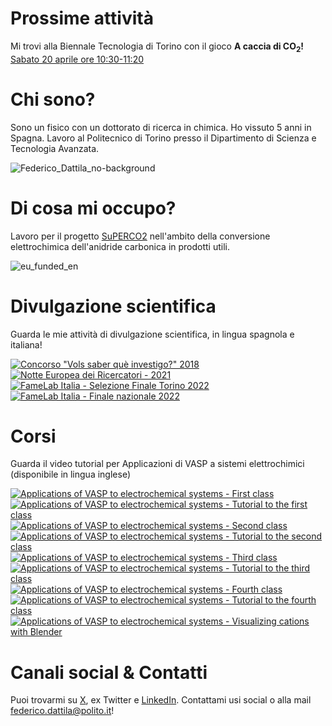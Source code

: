 # Prossime attività

Mi trovi alla Biennale Tecnologia di Torino con il gioco **A caccia di CO<sub>2</sub>!**  
[Sabato 20 aprile ore 10:30-11:20](https://www.biennaletecnologia.it/evento/a-caccia-di-co2-3/)

# Chi sono?

Sono un fisico con un dottorato di ricerca in chimica. Ho vissuto 5 anni in Spagna. Lavoro al Politecnico di Torino presso il Dipartimento di Scienza e Tecnologia Avanzata.

![Federico_Dattila_no-background](https://github.com/FedeDat/FedeDat.GitHub.io/assets/79327055/daf1ca64-fc9d-4760-8a82-60b6bc418261)

# Di cosa mi occupo?

Lavoro per il progetto [SuPERCO2](https://cordis.europa.eu/project/id/101104004) nell'ambito della conversione elettrochimica dell'anidride carbonica in prodotti utili.

![eu_funded_en](https://github.com/FedeDat/FedeDat.GitHub.io/assets/79327055/ac662dee-cc5f-4ee6-b22b-01d4fdcbf456)


# Divulgazione scientifica

Guarda le mie attività di divulgazione scientifica, in lingua spagnola e italiana!

[![Concorso "Vols saber què investigo?" 2018](https://img.youtube.com/vi/jDeX1o5lK1w/0.jpg)](https://www.youtube.com/watch?v=jDeX1o5lK1w)
[![Notte Europea dei Ricercatori - 2021](https://img.youtube.com/vi/d6NfSE_7PA0/0.jpg)](https://www.youtube.com/watch?v=d6NfSE_7PA0)
[![FameLab Italia - Selezione Finale Torino 2022](https://img.youtube.com/vi/j1nVI4Am2xY/0.jpg)](https://www.youtube.com/watch?v=j1nVI4Am2xY)
[![FameLab Italia - Finale nazionale 2022](https://img.youtube.com/vi/OBpRP93BrFg/0.jpg)](https://www.youtube.com/watch?v=OBpRP93BrFg)

# Corsi

Guarda il video tutorial per Applicazioni di VASP a sistemi elettrochimici (disponibile in lingua inglese)

[![Applications of VASP to electrochemical systems - First class](https://img.youtube.com/vi/GdaA8y2l-hw/0.jpg)](https://www.youtube.com/watch?v=GdaA8y2l-hw)
[![Applications of VASP to electrochemical systems - Tutorial to the first class](https://img.youtube.com/vi/iMPbEImDGlg/0.jpg)](https://www.youtube.com/watch?v=iMPbEImDGlg)
[![Applications of VASP to electrochemical systems - Second class](https://img.youtube.com/vi/ZLqVEVwZmkY/0.jpg)](https://www.youtube.com/watch?v=ZLqVEVwZmkY)
[![Applications of VASP to electrochemical systems - Tutorial to the second class](https://img.youtube.com/vi/YyuFrppO_9g/0.jpg)](https://www.youtube.com/watch?v=YyuFrppO_9g)
[![Applications of VASP to electrochemical systems - Third class](https://img.youtube.com/vi/aV_dNwFq7QE/0.jpg)](https://www.youtube.com/watch?v=aV_dNwFq7QE)
[![Applications of VASP to electrochemical systems - Tutorial to the third class](https://img.youtube.com/vi/mxQ14gX_C0Y/0.jpg)](https://www.youtube.com/watch?v=mxQ14gX_C0Y)
[![Applications of VASP to electrochemical systems - Fourth class](https://img.youtube.com/vi/xY1oFCHlyVU/0.jpg)](https://www.youtube.com/watch?v=xY1oFCHlyVU)
[![Applications of VASP to electrochemical systems - Tutorial to the fourth class](https://img.youtube.com/vi/YFmBUJ3FHQI/0.jpg)](https://www.youtube.com/watch?v=YFmBUJ3FHQI)
[![Applications of VASP to electrochemical systems - Visualizing cations with Blender](https://img.youtube.com/vi/ot9JmNC-UpE/0.jpg)](https://www.youtube.com/watch?v=ot9JmNC-UpE)

# Canali social & Contatti

Puoi trovarmi su [X](https://twitter.com/FedeDat), ex Twitter e [LinkedIn](https://www.linkedin.com/in/federico-dattila/). Contattami usi social o alla mail [federico.dattila@polito.it](mailto:federico.dattila@polito.it)!

